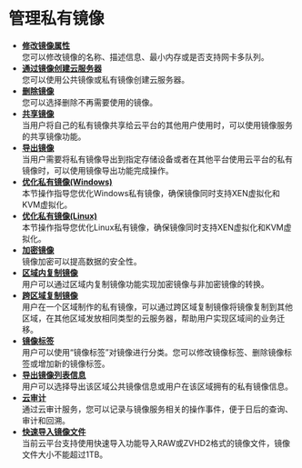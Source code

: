 # 管理私有镜像<a name="ZH-CN_TOPIC_0013901608"></a>

-   **[修改镜像属性](修改镜像属性.md)**  
您可以修改镜像的名称、描述信息、最小内存或是否支持网卡多队列。
-   **[通过镜像创建云服务器](通过镜像创建云服务器.md)**  
您可以使用公共镜像或私有镜像创建云服务器。
-   **[删除镜像](删除镜像.md)**  
您可以选择删除不再需要使用的镜像。
-   **[共享镜像](共享镜像.md)**  
当用户将自己的私有镜像共享给云平台的其他用户使用时，可以使用镜像服务的共享镜像功能。
-   **[导出镜像](导出镜像.md)**  
当用户需要将私有镜像导出到指定存储设备或者在其他平台使用云平台的私有镜像时，可以使用镜像导出功能完成操作。
-   **[优化私有镜像\(Windows\)](优化私有镜像(Windows).md)**  
本节操作指导您优化Windows私有镜像，确保镜像同时支持XEN虚拟化和KVM虚拟化。
-   **[优化私有镜像\(Linux\)](优化私有镜像(Linux).md)**  
本节操作指导您优化Linux私有镜像，确保镜像同时支持XEN虚拟化和KVM虚拟化。
-   **[加密镜像](加密镜像.md)**  
镜像加密可以提高数据的安全性。
-   **[区域内复制镜像](区域内复制镜像.md)**  
用户可以通过区域内复制镜像功能实现加密镜像与非加密镜像的转换。
-   **[跨区域复制镜像](跨区域复制镜像.md)**  
用户在一个区域制作的私有镜像，可以通过跨区域复制镜像将镜像复制到其他区域，在其他区域发放相同类型的云服务器，帮助用户实现区域间的业务迁移。
-   **[镜像标签](镜像标签.md)**  
用户可以使用“镜像标签”对镜像进行分类。您可以修改镜像标签、删除镜像标签或增加新的镜像标签。
-   **[导出镜像列表信息](导出镜像列表信息.md)**  
用户可以选择导出该区域公共镜像信息或用户在该区域拥有的私有镜像信息。
-   **[云审计](云审计.md)**  
通过云审计服务，您可以记录与镜像服务相关的操作事件，便于日后的查询、审计和回溯。
-   **[快速导入镜像文件](快速导入镜像文件.md)**  
当前云平台支持使用快速导入功能导入RAW或ZVHD2格式的镜像文件，镜像文件大小不能超过1TB。

